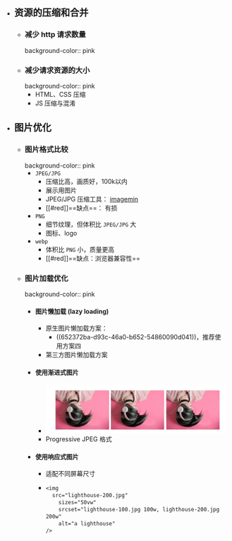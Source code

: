 - ## 资源的压缩和合并
	- ### 减少 http 请求数量
	  background-color:: pink
	- ### 减少请求资源的大小
	  background-color:: pink
		- HTML、CSS 压缩
		- JS 压缩与混淆
- ## 图片优化
	- ### 图片格式比较
	  background-color:: pink
		- `JPEG/JPG`
			- 压缩比高，画质好，100k以内
			- 展示用图片
			- JPEG/JPG 压缩工具： [imagemin](https://github.com/imagemin/imagemin)
			- [[#red]]==缺点==： 有损
		- `PNG`
			- 细节纹理，但体积比 `JPEG/JPG` 大
			- 图标、logo
		- `webp`
			- 体积比 `PNG` 小，质量更高
			- [[#red]]==缺点：浏览器兼容性==
	- ### 图片加载优化
	  background-color:: pink
		- #### 图片懒加载 (lazy loading)
			- 原生图片懒加载方案：
				- ((652372ba-d93c-46a0-b652-54860090d041))，推荐使用方案四
			- 第三方图片懒加载方案
		- #### 使用渐进式图片
			- ![image.png](../assets/image_1696847723111_0.png)
			- Progressive JPEG 格式
		- #### 使用响应式图片
			- 适配不同屏幕尺寸
			- ```
			  <img
			  	src="lighthouse-200.jpg"
			      sizes="50vw"
			      srcset="lighthouse-100.jpg 100w, lighthouse-200.jpg 200w"
			      alt="a lighthouse"
			  />
			  ```